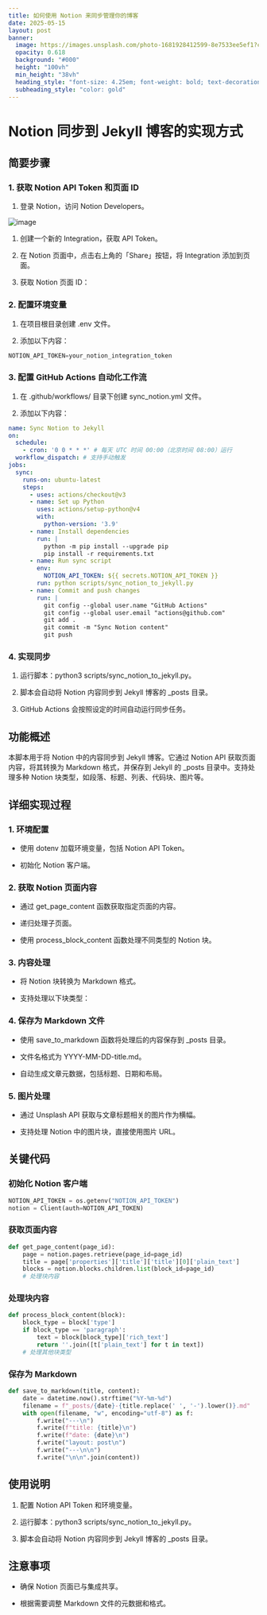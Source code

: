```yaml
---
title: 如何使用 Notion 来同步管理你的博客
date: 2025-05-15
layout: post
banner:
  image: https://images.unsplash.com/photo-1681928412599-8e7533ee5ef1?crop=entropy&cs=tinysrgb&fit=max&fm=jpg&ixid=M3w2OTIwMzJ8MHwxfHJhbmRvbXx8fHx8fHx8fDE3NDczMTI5ODN8&ixlib=rb-4.1.0&q=80&w=1080
  opacity: 0.618
  background: "#000"
  height: "100vh"
  min_height: "38vh"
  heading_style: "font-size: 4.25em; font-weight: bold; text-decoration: underline"
  subheading_style: "color: gold"
---
```


# Notion 同步到 Jekyll 博客的实现方式

## 简要步骤

### 1. 获取 Notion API Token 和页面 ID

1. 登录 Notion，访问 Notion Developers。

![image](https://prod-files-secure.s3.us-west-2.amazonaws.com/a7a0cc5a-89b9-4cda-8686-1fba0ca52f40/d19c1afe-dea5-4312-9333-786b0ba83054/image.png?X-Amz-Algorithm=AWS4-HMAC-SHA256&X-Amz-Content-Sha256=UNSIGNED-PAYLOAD&X-Amz-Credential=ASIAZI2LB466XKWMLIWG%2F20250515%2Fus-west-2%2Fs3%2Faws4_request&X-Amz-Date=20250515T124302Z&X-Amz-Expires=3600&X-Amz-Security-Token=IQoJb3JpZ2luX2VjEHUaCXVzLXdlc3QtMiJGMEQCICcpBbqMvcjtdIyS0qpDf%2BXQfTPFfozM2SDrL%2BTFtufHAiBU0pG2mMuMJSkdb48RGf2QispFMfJrW4BPsJUaPMi4Kir%2FAwgtEAAaDDYzNzQyMzE4MzgwNSIMkuc%2FjV%2Fz0WYfTHoeKtwDUzrNPgUcr8893By2A6bVJgaXtKVGoWGwG4L8pFnAbtlS6bCdZU0hGsbD9k4aTu3Iru56ESmAsQ5CDkOY77qoz%2F6SvwXckJeHxB2A1Wxsx9qu%2BQCoW2LMXMIhAPfkprGnwrHMg%2BfziRuI%2FwdI7bv42P7%2Fmo7yEooO7iIFaywj5%2B7CazBdkLN5Hdwf%2BY8BAGcg4LgQ1Ixv64VDQWFCg%2BSzx5fzuL4DRNmtrn71VgKD78XSFJ0%2BdYHo90t8P6CIVMJcf89HFmDbfheL6X3ZyvZBVdSMOZnb6G%2B%2BQKsyiA3P%2BpEEnPn3rQfXAd2tRW2rRpQn%2FHcLhWNWMuPfeT0hwXuoAaTw9YOpaq7X2AU%2FFB0VXSM1Gv37mxE2kVh5L0SUjQrjbpoRgUEVR8oTdkQL4vSuVtZ1kCVXpKTlA8XzVJX8dORZa%2BFWlTxYbgDonhHmlQRJlxdkkW4otx9ZXyQHCOFa7XIzztJAKHL7BDfQE8xxCDmp4VHiGh3F9hWSvRdAA4%2FBjm5H3RRI5LqcfXNmMyA3r4CE7aSRbKag2JBAzGY2l1z92BLgruVBisvb2jJyjW47rRlj6vUO55JF8lnes0O783Rjr9hrDsZxqhUEUBjlxch8vUpI4dl9fT8OukIwzLmXwQY6pgFIac50r3v9EAPOv40FwuVSoc6fSx9k2utt8YK9Fm632NSaxO%2B0q7dCHpVha1ZbtHx2wE2Dx4lgfTps%2BlcCx%2FT6DJe9zLLIaU7MLaK62uuQjqOpAiXAQoTFXXtOfpguIx8tv3f4lbebMOMAHaeGN61JkJFh4lERBr0upeAc9lWO0xc%2FO2ykBBaOnTm2j%2F94coBfRlJgo7e7j9NobL2BVwYKMhtOBJlz&X-Amz-Signature=d26c2e40a76d4d41bbba9210cc5b3f8cfec7e4fbfc945733514ba287edb549b2&X-Amz-SignedHeaders=host&x-id=GetObject)

1. 创建一个新的 Integration，获取 API Token。

1. 在 Notion 页面中，点击右上角的「Share」按钮，将 Integration 添加到页面。

1. 获取 Notion 页面 ID：


### 2. 配置环境变量

1. 在项目根目录创建 .env 文件。

1. 添加以下内容：

```javascript
NOTION_API_TOKEN=your_notion_integration_token
```

### 3. 配置 GitHub Actions 自动化工作流

1. 在 .github/workflows/ 目录下创建 sync_notion.yml 文件。

1. 添加以下内容：

```yaml
name: Sync Notion to Jekyll
on:
  schedule:
    - cron: '0 0 * * *' # 每天 UTC 时间 00:00（北京时间 08:00）运行
  workflow_dispatch: # 支持手动触发
jobs:
  sync:
    runs-on: ubuntu-latest
    steps:
      - uses: actions/checkout@v3
      - name: Set up Python
        uses: actions/setup-python@v4
        with:
          python-version: '3.9'
      - name: Install dependencies
        run: |
          python -m pip install --upgrade pip
          pip install -r requirements.txt
      - name: Run sync script
        env:
          NOTION_API_TOKEN: ${{ secrets.NOTION_API_TOKEN }}
        run: python scripts/sync_notion_to_jekyll.py
      - name: Commit and push changes
        run: |
          git config --global user.name "GitHub Actions"
          git config --global user.email "actions@github.com"
          git add .
          git commit -m "Sync Notion content"
          git push
```

### 4. 实现同步

1. 运行脚本：python3 scripts/sync_notion_to_jekyll.py。

1. 脚本会自动将 Notion 内容同步到 Jekyll 博客的 _posts 目录。

1. GitHub Actions 会按照设定的时间自动运行同步任务。

## 功能概述

本脚本用于将 Notion 中的内容同步到 Jekyll 博客。它通过 Notion API 获取页面内容，将其转换为 Markdown 格式，并保存到 Jekyll 的 _posts 目录中。支持处理多种 Notion 块类型，如段落、标题、列表、代码块、图片等。

## 详细实现过程

### 1. 环境配置

- 使用 dotenv 加载环境变量，包括 Notion API Token。

- 初始化 Notion 客户端。

### 2. 获取 Notion 页面内容

- 通过 get_page_content 函数获取指定页面的内容。

- 递归处理子页面。

- 使用 process_block_content 函数处理不同类型的 Notion 块。

### 3. 内容处理

- 将 Notion 块转换为 Markdown 格式。

- 支持处理以下块类型：


### 4. 保存为 Markdown 文件

- 使用 save_to_markdown 函数将处理后的内容保存到 _posts 目录。

- 文件名格式为 YYYY-MM-DD-title.md。

- 自动生成文章元数据，包括标题、日期和布局。

### 5. 图片处理

- 通过 Unsplash API 获取与文章标题相关的图片作为横幅。

- 支持处理 Notion 中的图片块，直接使用图片 URL。

## 关键代码

### 初始化 Notion 客户端

```python
NOTION_API_TOKEN = os.getenv("NOTION_API_TOKEN")
notion = Client(auth=NOTION_API_TOKEN)
```

### 获取页面内容

```python
def get_page_content(page_id):
    page = notion.pages.retrieve(page_id=page_id)
    title = page['properties']['title']['title'][0]['plain_text']
    blocks = notion.blocks.children.list(block_id=page_id)
    # 处理块内容
```

### 处理块内容

```python
def process_block_content(block):
    block_type = block['type']
    if block_type == 'paragraph':
        text = block[block_type]['rich_text']
        return ''.join([t['plain_text'] for t in text])
    # 处理其他块类型
```

### 保存为 Markdown

```python
def save_to_markdown(title, content):
    date = datetime.now().strftime("%Y-%m-%d")
    filename = f"_posts/{date}-{title.replace(' ', '-').lower()}.md"
    with open(filename, "w", encoding="utf-8") as f:
        f.write("---\n")
        f.write(f"title: {title}\n")
        f.write(f"date: {date}\n")
        f.write("layout: post\n")
        f.write("---\n\n")
        f.write("\n\n".join(content))
```

## 使用说明

1. 配置 Notion API Token 和环境变量。

1. 运行脚本：python3 scripts/sync_notion_to_jekyll.py。

1. 脚本会自动将 Notion 内容同步到 Jekyll 博客的 _posts 目录。

## 注意事项

- 确保 Notion 页面已与集成共享。

- 根据需要调整 Markdown 文件的元数据和格式。